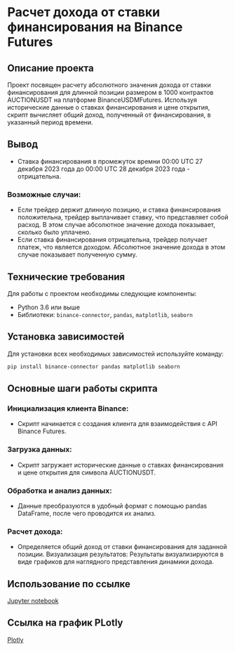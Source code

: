 # Расчет дохода от ставки финансирования на Binance Futures

## Описание проекта
Проект посвящен расчету абсолютного значения дохода от ставки финансирования для длинной позиции размером в 1000 контрактов AUCTIONUSDT на платформе BinanceUSDMFutures. Используя исторические данные о ставках финансирования и цене открытия, скрипт вычисляет общий доход, полученный от финансирования, в указанный период времени.

## Вывод
* Ставка финансирования в промежуток времни 00:00 UTC 27 декабря 2023 года до 00:00 UTC 28 декабря 2023 года - отрицательна.
### Возможные случаи:
* Если трейдер держит длинную позицию, и ставка финансирования положительна, трейдер выплачивает ставку, что представляет собой расход. В этом случае абсолютное значение дохода показывает, сколько было уплачено.
* Если ставка финансирования отрицательна, трейдер получает платеж, что является доходом. Абсолютное значение дохода в этом случае показывает полученную сумму.


## Технические требования
Для работы с проектом необходимы следующие компоненты:
- Python 3.6 или выше
- Библиотеки: `binance-connector`, `pandas`, `matplotlib`, `seaborn`

## Установка зависимостей
Для установки всех необходимых зависимостей используйте команду:

```bash
pip install binance-connector pandas matplotlib seaborn
```

## Основные шаги работы скрипта
### Инициализация клиента Binance: 
* Скрипт начинается с создания клиента для взаимодействия с API Binance Futures.

### Загрузка данных: 
* Скрипт загружает исторические данные о ставках финансирования и цене открытия для символа AUCTIONUSDT.

### Обработка и анализ данных: 
* Данные преобразуются в удобный формат с помощью pandas DataFrame, после чего проводится их анализ.

### Расчет дохода: 
* Определяется общий доход от ставки финансирования для заданной позиции.
Визуализация результатов: Результаты визуализируются в виде графиков для наглядного представления динамики дохода.


## Использование по ссылке

[Jupyter notebook](https://github.com/eugenekartvelishvili/funding_rate_income/blob/main/test_fin/funding_rate.ipynb)

## Ccылка на график PLotly

[Plotly](https://drive.google.com/file/d/1vBIZFVpG1ZDoFL0UA8d7rx5vXui5EBVA/view?usp=sharing)
